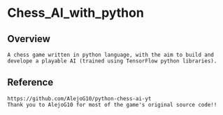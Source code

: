 # Chess_AI_with_python
  ## Overview
    A chess game written in python language, with the aim to build and develope a playable AI (trained using TensorFlow python libraries).
  ## Reference
    https://github.com/AlejoG10/python-chess-ai-yt
    Thank you to AlejoG10 for most of the game's original source code!!
